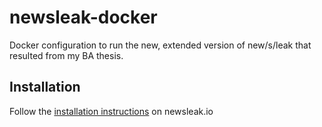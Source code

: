 # newsleak-docker

Docker configuration to run the new, extended version of new/s/leak that resulted from my BA thesis.

## Installation

Follow the [installation instructions](http://www.newsleak.io/install) on newsleak.io
